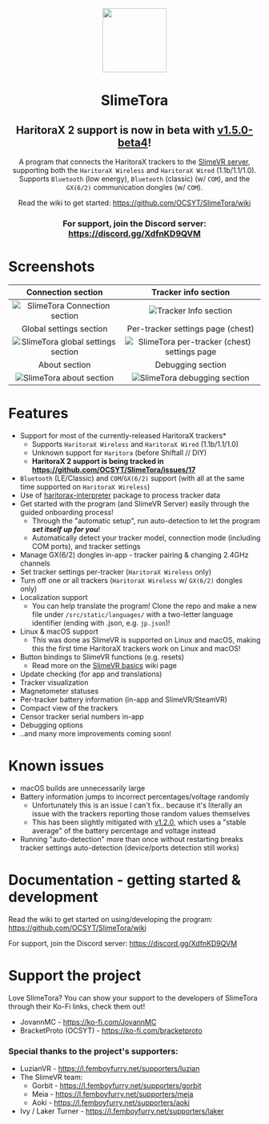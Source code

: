 <!--suppress HtmlDeprecatedAttribute -->
<div align="center">
<img src="docs/icon.png" width="128px">

# SlimeTora

## HaritoraX 2 support is now in beta with [v1.5.0-beta4](https://github.com/OCSYT/SlimeTora/releases/v1.5.0-beta4)!

A program that connects the HaritoraX trackers to the [SlimeVR server](https://docs.slimevr.dev/server/index.html), supporting both the `HaritoraX Wireless` and `HaritoraX Wired` (1.1b/1.1/1.0). Supports `Bluetooth` (low energy), `Bluetooth` (classic) (w/ `COM`), and the `GX(6/2)` communication dongles (w/ `COM`).

Read the wiki to get started: https://github.com/OCSYT/SlimeTora/wiki

### For support, join the Discord server: https://discord.gg/XdfnKD9QVM

</div>

# Screenshots

|                      Connection section                       |                          Tracker info section                           |
| :-----------------------------------------------------------: | :---------------------------------------------------------------------: |
|   ![SlimeTora Connection section](docs/slimetora_ss_1.png)    |            ![Tracker Info section](docs/slimetora_ss_2.png)             |
|                    Global settings section                    |                    Per-tracker settings page (chest)                    |
| ![SlimeTora global settings section](docs/slimetora_ss_3.png) | ![SlimeTora per-tracker (chest) settings page](docs/slimetora_ss_4.png) |
|                         About section                         |                            Debugging section                            |
|      ![SlimeTora about section](docs/slimetora_ss_5.png)      |         ![SlimeTora debugging section](docs/slimetora_ss_6.png)         |

# Features

-   Support for most of the currently-released HaritoraX trackers*
    -   Supports `HaritoraX Wireless` and `HaritoraX Wired` (1.1b/1.1/1.0)
    -   Unknown support for `Haritora` (before Shiftall // DIY)
    -   **HaritoraX 2 support is being tracked in https://github.com/OCSYT/SlimeTora/issues/17**
-   `Bluetooth` (LE/Classic) and `COM`/`GX(6/2)` support (with all at the same time supported on `HaritoraX Wireless`)
-   Use of [haritorax-interpreter](https://github.com/JovannMC/haritorax-interpreter) package to process tracker data
-   Get started with the program (and SlimeVR Server) easily through the guided onboarding process!
    -   Through the "automatic setup", run auto-detection to let the program **_set itself up for you_**!
    -   Automatically detect your tracker model, connection mode (including COM ports), and tracker settings
-   Manage GX(6/2) dongles in-app - tracker pairing & changing 2.4GHz channels
-   Set tracker settings per-tracker (`HaritoraX Wireless` only)
-   Turn off one or all trackers (`HaritoraX Wireless` w/ `GX(6/2)` dongles only)
-   Localization support
    -   You can help translate the program! Clone the repo and make a new file under `/src/static/languages/` with a two-letter language identifier (ending with .json, e.g. `jp.json`)!
-   Linux & macOS support
    -   This was done as SlimeVR is supported on Linux and macOS, making this the first time HaritoraX trackers work on Linux and macOS!
-   Button bindings to SlimeVR functions (e.g. resets)
    -   Read more on the [SlimeVR basics](https://github.com/OCSYT/SlimeTora/wiki/SlimeVR#resets--calibration) wiki page
-   Update checking (for app and translations)
-   Tracker visualization
-   Magnetometer statuses
-   Per-tracker battery information (in-app and SlimeVR/SteamVR)
-   Compact view of the trackers
-   Censor tracker serial numbers in-app
-   Debugging options
-   ..and many more improvements coming soon!

# Known issues

-   macOS builds are unnecessarily large
-   Battery information jumps to incorrect percentages/voltage randomly
    -   Unfortunately this is an issue I can't fix.. because it's literally an issue with the trackers reporting those random values themselves
    -   This has been slightly mitigated with [v1.2.0](https://github.com/OCSYT/SlimeTora/releases/v1.2.0), which uses a "stable average" of the battery percentage and voltage instead
-   Running "auto-detection" more than once without restarting breaks tracker settings auto-detection (device/ports detection still works)

# Documentation - getting started & development

Read the wiki to get started on using/developing the program: https://github.com/OCSYT/SlimeTora/wiki

For support, join the Discord server: https://discord.gg/XdfnKD9QVM

# Support the project

Love SlimeTora? You can show your support to the developers of SlimeTora through their Ko-Fi links, check them out!

-   JovannMC - https://ko-fi.com/JovannMC
-   BracketProto (OCSYT) - https://ko-fi.com/bracketproto

### Special thanks to the project's supporters:

-   LuzianVR - https://l.femboyfurry.net/supporters/luzian
-   The SlimeVR team:
    -   Gorbit - https://l.femboyfurry.net/supporters/gorbit
    -   Meia - https://l.femboyfurry.net/supporters/meia
    -   Aoki - https://l.femboyfurry.net/supporters/aoki
-   Ivy / Laker Turner - https://l.femboyfurry.net/supporters/laker
